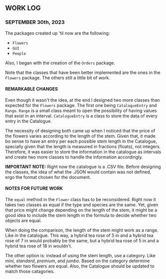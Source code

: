 ## WORK LOG

### SEPTEMBER 30th, 2023
The packages created up 'til now are the following:
+ `Flowers`
+ `GUI`
+ `People`

Also, I began with the creation of the `Orders` package.

Note that the classes that have been better implemented are the ones in the `Flowers` package. The others still a little bit of work.

#### REMARKABLE CHANGES
Even though it wasn't the idea, at the end I designed two more classes than expected for the `Flowers` package. The first one being `CatalogueEntry` and `Range`. `Range` is a small class meant to open the possibility of having values that exist in an interval. `CatalogueEntry` is a class to store the data of every entry in the Catalogue.

The necessity of designing both came up when I noticed that the price of the flowers varies according to the length of the stem. Given that, it made bo sense to have an entry per each possible stem length in the Catalogue, specially given that the length is measured in fractions (floats), not integers. Therefore, it was easier to store the information in the catalogue as intervals and create two more classes to handle the information accordingly.

**IMPORTANT NOTE:** Right now the catalogue is a .CSV file. Before designing the classes, the idea of what the .JSON would contain was not defined, ergo the format chosen for the document.

#### NOTES FOR FUTURE WORK
The `equal` method in the `Flower` class has to be reconsidered. Right now it takes two classes as equal if the type and species are the same. Yet, given that price might change depending on the length of the stem, it might be a good idea to include the stem length in the formula to decide whether two objects are equal. 

When doing the comparison, the length of the stem might work as a range. Like in the catalogue. This way, a hybrid tea rose of 5 in and a hybrid tea rose of 7 in would probably be the same, but a hybrid tea rose of 5 in and a hybrid tea rose of 18 in wouldn't.

The other option is: instead of using the stem length, use a category. Like *mini*, *standard*, *premium*, and *jumbo*. Based on the category determine whether two flowers are equal. Also, the Catalogue should be updated to match those catagories.